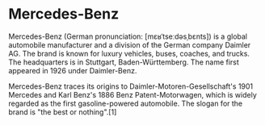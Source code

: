 # Mercedes-Benz

Mercedes-Benz (German pronunciation: [mɛʁˈtseːdəsˌbɛnts]) is a global automobile manufacturer and a division of the German company Daimler AG. The brand is known for luxury vehicles, buses, coaches, and trucks. The headquarters is in Stuttgart, Baden-Württemberg. The name first appeared in 1926 under Daimler-Benz.

Mercedes-Benz traces its origins to Daimler-Motoren-Gesellschaft's 1901 Mercedes and Karl Benz's 1886 Benz Patent-Motorwagen, which is widely regarded as the first gasoline-powered automobile. The slogan for the brand is "the best or nothing".[1]
